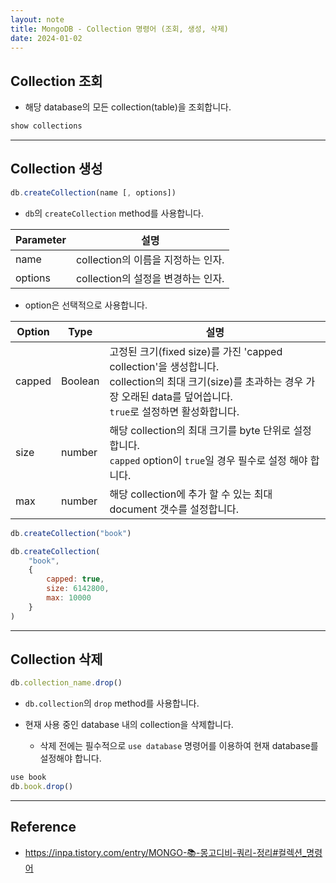 ```yaml
---
layout: note
title: MongoDB - Collection 명령어 (조회, 생성, 삭제)
date: 2024-01-02
---
```





## Collection 조회

- 해당 database의 모든 collection(table)을 조회합니다.

```sql
show collections
```




---




## Collection 생성

```js
db.createCollection(name [, options])
```

- `db`의 `createCollection` method를 사용합니다.

| Parameter | 설명 |
| --- | --- |
| name | collection의 이름을 지정하는 인자. |
| options | collection의 설정을 변경하는 인자. |

- option은 선택적으로 사용합니다.

| Option | Type | 설명 |
| --- | --- | --- |
| capped | Boolean | 고정된 크기(fixed size)를 가진 'capped collection'을 생성합니다.<br>collection의 최대 크기(size)를 초과하는 경우 가장 오래된 data를 덮어씁니다.<br>`true`로 설정하면 활성화합니다. |
| size | number | 해당 collection의 최대 크기를 byte 단위로 설정합니다.<br>`capped` option이 `true`일 경우 필수로 설정 해야 합니다. |
| max | number | 해당 collection에 추가 할 수 있는 최대 document 갯수를 설정합니다. |

```js
db.createCollection("book")

db.createCollection(
    "book",
    {
        capped: true, 
        size: 6142800, 
        max: 10000
    }
)
```




---




## Collection 삭제

```js
db.collection_name.drop()
```

- `db.collection`의 `drop` method를 사용합니다.

- 현재 사용 중인 database 내의 collection을 삭제합니다.
    - 삭제 전에는 필수적으로 `use database` 명령어를 이용하여 현재 database를 설정해야 합니다.

```js
use book
db.book.drop()
```




---




## Reference

- <https://inpa.tistory.com/entry/MONGO-📚-몽고디비-쿼리-정리#컬렉션_명령어>

